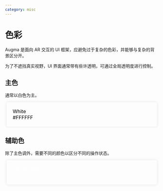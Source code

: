 ```yaml
---
category: misc
---
```


# 色彩

<style lang="scss">
.demo-color-box {
  border-radius: 4px;
  padding: 20px;
  height: 5rem;
  box-sizing: border-box;
  color: #fff;
  font-size: 1rem;
  margin: 5px;
  box-shadow: 0 0 10px rgba(0,0,0,0.1);
}

.demo-color-box-group {
  .demo-color-box {
    border-radius: 0;
    margin: 0 5px;
  }
  .demo-color-box:first-child {
    border-radius: 4px 4px 0 0;
  }
  .demo-color-box:last-child {
    border-radius: 0 0 4px 4px;
  }
}

.text-black {
  color: black;
}

.text-capitalize {
  text-transform: capitalize;
}

.text-uppercase {
  text-transform: uppercase;
}
</style>

<script>
export default {
  data() {
    return {
      auxiliaryColors: [
        {
          name: "brand",
          value: "",
        },
        {
          name: "success",
          value: ""
        },
        {
          name: "warning",
          value: ""
        },
        {
          name: "error",
          value: ""
        },
        {
          name: "info",
          value: ""
        },
        {
          name: "tooltip",
          value: ""
        }
      ]
    }
  },
  mounted() {
    this.auxiliaryColors.forEach((color)=> {
      color.value = getComputedStyle(document.documentElement).getPropertyValue(`--agm-${color.name}`);
    })
  }
}
</script>

Augma 是面向 AR 交互的 UI 框架，应避免过于复杂的色彩，并能够与复杂的背景区分开。

为了不遮挡真实视野，UI 界面通常带有些许透明，可通过全局透明度进行控制。

## 主色

通常以白色为主。

<div class="demo-color-box text-black">
White <div class="value">#FFFFFF</div>
</div>

## 辅助色

除了主色调外，需要不同的颜色以区分不同的操作状态。

<div class="demo-color-box-group">
  <div
    v-for="color in auxiliaryColors"
    class="demo-color-box demo-color-box-other demo-color-box-lite"
    :style="{ background: color.value }"
  >
    <div class="name text-capitalize">{{color.name}}</div>
    <div class="value text-uppercase">{{color.value}}</div>
  </div>
</div>
